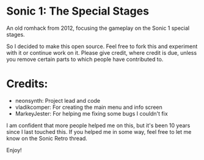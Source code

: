 # Sonic 1: The Special Stages

An old romhack from 2012, focusing the gameplay on the Sonic 1 special stages.

So I decided to make this open source. Feel free to fork this and experiment with it or continue work on it.
Please give credit, where credit is due, unless you remove certain parts to which people have contributed to.


# Credits:

- neonsynth: Project lead and code
- vladikcomper: For creating the main menu and info screen
- MarkeyJester: For helping me fixing some bugs I couldn't fix

I am confident that more people helped me on this, but it's been 10 years since I last touched this. If you helped me in some way, feel free to let me know on the Sonic Retro thread.


Enjoy!
